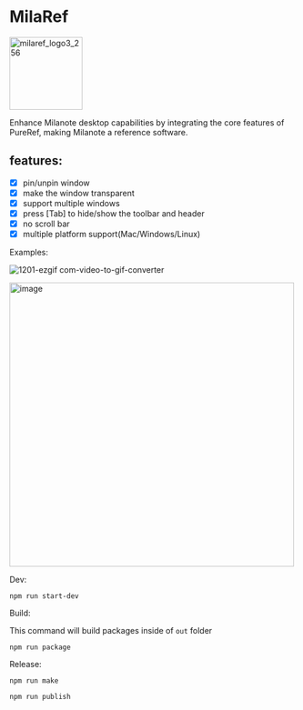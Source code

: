 # MilaRef

<img width="128" alt="milaref_logo3_256" src="https://github.com/user-attachments/assets/f2bf2747-d880-49a3-be30-d2a161097238">

Enhance Milanote desktop capabilities by integrating the core features of PureRef, making Milanote a reference software.

## features:
- [x] pin/unpin window
- [x] make the window transparent
- [x] support multiple windows
- [x] press [Tab] to hide/show the toolbar and header
- [x] no scroll bar
- [x] multiple platform support(Mac/Windows/Linux)

Examples: 

![1201-ezgif com-video-to-gif-converter](https://github.com/user-attachments/assets/dc94e1b3-9c9e-4de6-98ea-69893ab88206)

<img width="500" alt="image" src="https://github.com/user-attachments/assets/d2aa2596-3813-4967-8817-9549afa528c0">


Dev:
```shell
npm run start-dev
```

Build:

This command will build packages inside of `out` folder

```shell
npm run package
```

Release:

```shell
npm run make

npm run publish
```
